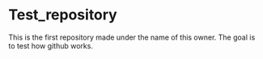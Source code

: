 # Test_repository
This is the first repository made under the name of this owner. The goal is to test how github works.
